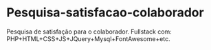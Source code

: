 # Pesquisa-satisfacao-colaborador
 Pesquisa de satisfação para o colaborador. Fullstack com: PHP+HTML+CSS+JS+JQuery+Mysql+FontAwesome+etc.
